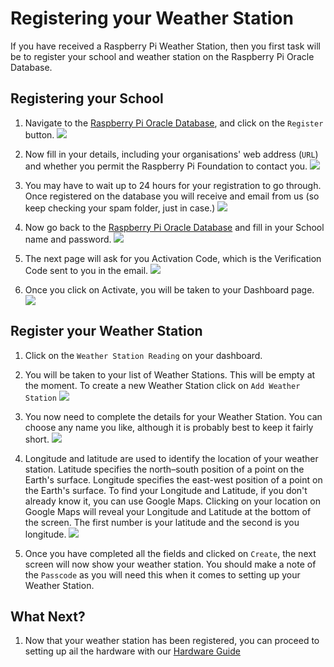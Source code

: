 # Registering your Weather Station

If you have received a Raspberry Pi Weather Station, then you first task will be to register your school and weather station on the Raspberry Pi Oracle Database.

## Registering your School

1. Navigate to the [Raspberry Pi Oracle Database](https://apex.oracle.com/pls/apex/f?p=81290:LOGIN_DESKTOP:0:::::&tz=1:00), and click on the `Register` button.
   ![](images/register01.png)

1. Now fill in your details, including your organisations' web address (`URL`) and whether you permit the Raspberry Pi Foundation to contact you.
   ![](images/register03.png)

1. You may have to wait up to 24 hours for your registration to go through. Once registered on the database you will receive and email from us (so keep checking your spam folder, just in case.)
   ![](images/register04.png)

1. Now go back to the [Raspberry Pi Oracle Database](https://apex.oracle.com/pls/apex/f?p=81290:LOGIN_DESKTOP:0:::::&tz=1:00) and fill in your School name and password.
   ![](images/register05.png)

1. The next page will ask for you Activation Code, which is the Verification Code sent to you in the email.
   ![](images/register06.png)

1. Once you click on Activate, you will be taken to your Dashboard page.
   ![](images/register07.png)

## Register your Weather Station

1. Click on the `Weather Station Reading` on your dashboard.

1. You will be taken to your list of Weather Stations. This will be empty at the moment. To create a new Weather Station click on `Add Weather Station`
   ![](images/register08.png)

1. You now need to complete the details for your Weather Station. You can choose any name you like, although it is probably best to keep it fairly short.
   ![](images/register10.png)

1. Longitude and latitude are used to identify the location of your weather station. Latitude specifies the north–south position of a point on the Earth's surface. Longitude specifies the east-west position of a point on the Earth's surface. To find your Longitude and Latitude, if you don't already know it, you can use Google Maps. Clicking on your location on Google Maps will reveal your Longitude and Latitude at the bottom of the screen. The first number is your latitude and the second is you longitude.
   ![](images/register13.png)

1. Once you have completed all the fields and clicked on `Create`, the next screen will now show your weather station. You should make a note of the `Passcode` as you will need this when it comes to setting up your Weather Station.

## What Next?

1. Now that your weather station has been registered, you can proceed to setting up ail the hardware with our [Hardware Guide](build.md)
